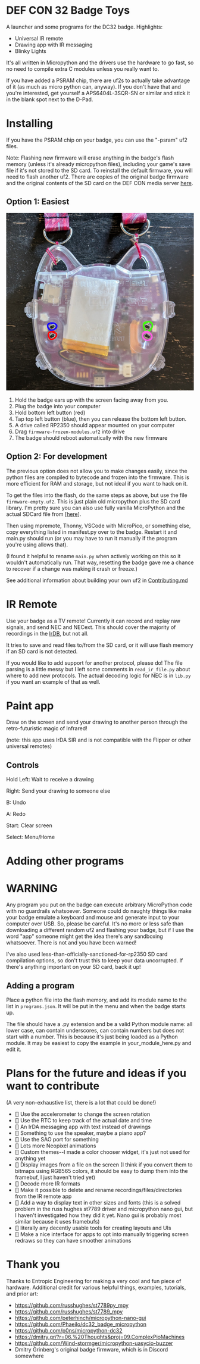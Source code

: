 # DEF CON 32 Badge Toys
A launcher and some programs for the DC32 badge. Highlights:

- Universal IR remote
- Drawing app with IR messaging
- Blinky Lights

It's all written in Micropython and the drivers use the hardware to go fast, so no need to compile extra C modules unless you really want to. 

If you have added a PSRAM chip, there are uf2s to actually take advantage of it (as much as micro python can, anyway). If you don't have that and you're interested, get yourself a APS6404L-3SQR-SN or similar and stick it in the blank spot next to the D-Pad.

# Installing
If you have the PSRAM chip on your badge, you can use the "-psram" uf2 files.

Note: Flashing new firmware will erase anything in the badge's flash memory (unless it's already micropython files), including your game's save file if it's not stored to the SD card. To reinstall the default firmware, you will need to flash another uf2. There are copies of the original badge firmware and the original contents of the SD card on the DEF CON media server [here](https://media.defcon.org/DEF%20CON%2032/DEF%20CON%2032%20badge/).

## Option 1: Easiest
![a picture of the def con badge, ears at the top, screen facing away. The four buttons on the back are highlighted: top left - blue, bottom left - red, top right - green, bottom right - pink](images/badgeback.jpg)

1. Hold the badge ears up with the screen facing away from you.
2. Plug the badge into your computer
3. Hold bottom left button (red)
4. Tap top left button (blue), then you can release the bottom left button.
5. A drive called RP2350 should appear mounted on your computer
6. Drag `firmware-frozen-modules.uf2` into drive
7. The badge should reboot automatically with the new firmware

## Option 2: For development
The previous option does not allow you to make changes easily, since the python files are compiled to bytecode and frozen into the firmware. This is more efficient for RAM and storage, but not ideal if you want to hack on it.

To get the files into the flash, do the same steps as above, but use the file `firmware-empty.uf2`. This is just plain old micropython plus the SD card library. I'm pretty sure you can also use fully vanilla MicroPython and the actual SDCard file from [[here](https://github.com/micropython/micropython-lib/blob/f95568da431c6506354adb93343206c04a94dc11/micropython/drivers/storage/sdcard/sdcard.py)].

Then using mpremote, Thonny, VSCode with MicroPico, or something else, copy everything listed in manifest.py over to the badge. Restart it and main.py should run (or you may have to run it manually if the program you're using allows that). 

(I found it helpful to rename `main.py` when actively working on this so it wouldn't automatically run. That way, resetting the badge gave me a chance to recover if a change was making it crash or freeze.)

See additional information about building your own uf2 in [Contributing.md](Contributing.md)

# IR Remote
Use your badge as a TV remote! Currently it can record and replay raw signals, and send NEC and NECext. This should cover the majority of recordings in the [IrDB](https://github.com/Lucaslhm/Flipper-IRDB), but not all. 

It tries to save and read files to/from the SD card, or it will use flash memory if an SD card is not detected.

If you would like to add support for another protocol, please do! The file parsing is a little messy but I left some comments in `read_ir_file.py` about where to add new protocols. The actual decoding logic for NEC is in `lib.py` if you want an example of that as well.


# Paint app
Draw on the screen and send your drawing to another person through the retro-futuristic magic of Infrared! 

(note: this app uses IrDA SIR and is not compatible with the Flipper or other universal remotes)

## Controls

Hold Left: Wait to receive a drawing

Right: Send your drawing to someone else

B: Undo

A: Redo

Start: Clear screen

Select: Menu/Home 

# Adding other programs

# WARNING
Any program you put on the badge can execute arbitrary MicroPython code with no guardrails whatsoever. Someone could do naughty things like make your badge emulate a keyboard and mouse and generate input to your computer over USB. So, please be careful. It's no more or less safe than downloading a different random uf2 and flashing your badge, but if I use the word "app" someone might get the idea there's any sandboxing whatsoever. There is not and you have been warned!

I've also used less-than-officially-sanctioned-for-rp2350 SD card compilation options, so don't trust this to keep your data uncorrupted. If there's anything important on your SD card, back it up! 

## Adding a program
Place a python file into the flash memory, and add its module name to the list in `programs.json`. It will be put in the menu and when the badge starts up. 

The file should have a .py extension and be a valid Python module name: all lower case, can contain underscores, can contain numbers but does not start with a number. This is because it's just being loaded as a Python module. It may be easiest to copy the example in your_module_here.py and edit it.

# Plans for the future and ideas if you want to contribute
(A very non-exhaustive list, there is a lot that could be done!)

- [] Use the accelerometer to change the screen rotation
- [] Use the RTC to keep track of the actual date and time
- [] An IrDA messaging app with text instead of drawings
- [] Something to use the speaker, maybe a piano app? 
- [] Use the SAO port for something
- [] Lots more Neopixel animations
- [] Custom themes--I made a color chooser widget, it's just not used for anything yet
- [] Display images from a file on the screen (I think if you convert them to bitmaps using RGB565 colors, it should be easy to dump them into the framebuf, I just haven't tried yet)
- [] Decode more IR formats
- [] Make it possible to delete and rename recordings/files/directories from the IR remote app
- [] Add a way to display text in other sizes and fonts (this is a solved problem in the russ hughes st7789 driver and micropython nano gui, but I haven't investigated how they did it yet. Nano gui is probably most similar because it uses framebufs)
- [] literally any decently usable tools for creating layouts and UIs
- [] Make a nice interface for apps to opt into manually triggering screen redraws so they can have smoother animations

# Thank you
Thanks to Entropic Engineering for making a very cool and fun piece of hardware. Additional credit for various helpful things, examples, tutorials, and prior art:

- https://github.com/russhughes/st7789py_mpy
- https://github.com/russhughes/st7789_mpy
- https://github.com/peterhinch/micropython-nano-gui
- https://github.com/Phaeilo/dc32_badge_micropython
- https://github.com/p0ns/micropython-dc32
- https://dmitry.gr/?r=06.%20Thoughts&proj=09.ComplexPioMachines
- https://github.com/Wind-stormger/micropython-uasycio-buzzer
- Dmitry Grinberg's original badge firmware, which is in Discord somewhere
